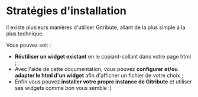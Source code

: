 
# Stratégies d'installation

Il existe plusieurs manières d'utiliser Gitribute, allant de la plus simple à la plus technique.

Vous pouvez soit :

- **Réutiliser un widget existant** en le copiant-collant dans votre page html ; 
- Avec l'aide de cette documentation, vous pouvez **configurer et/ou adapter le html d'un widget** afin d'afficher un fichier de votre choix ;
- Enfin vous pouvez **installer votre propre instance de Gitribute** et utiliser ses widgets comme bon vous semble :)
